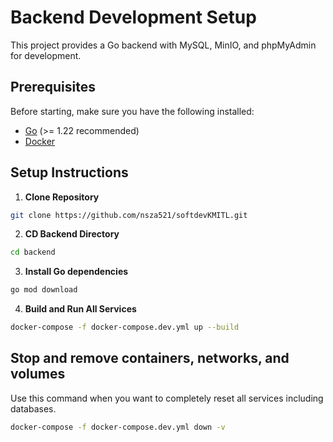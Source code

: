 # Backend Development Setup
This project provides a Go backend with MySQL, MinIO, and phpMyAdmin for development.

## Prerequisites
Before starting, make sure you have the following installed:
- [Go](https://golang.org/dl/) (>= 1.22 recommended)
- [Docker](https://docs.docker.com/get-docker/)

## Setup Instructions

1. **Clone Repository**
```bash
git clone https://github.com/nsza521/softdevKMITL.git
```

2. **CD Backend Directory**
```bash 
cd backend
```

3. **Install Go dependencies**
```bash
go mod download
``` 

4. **Build and Run All Services**
```bash
docker-compose -f docker-compose.dev.yml up --build
```

## Stop and remove containers, networks, and volumes
Use this command when you want to completely reset all services including databases.
```bash
docker-compose -f docker-compose.dev.yml down -v
```